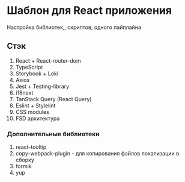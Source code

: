 # Шаблон для React приложения
Настройка библиотек,, скриптов, одного пайплайна

## Стэк

1. React + React-router-dom
2. TypeScript
3. Storybook + Loki
4. Axios
5. Jest + Testing-library
6. i18next
7. TanStack Query (React Query)
8. Eslint + Stylelint
9. CSS modules
10. FSD архитектура

### Дополнительные библиотеки
1. react-tooltip
2. copy-webpack-plugin - для копирования файлов локализации в сборку
3. formik
4. yup
